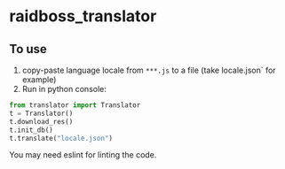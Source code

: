 # raidboss_translator

## To use

1. copy-paste language locale from `***.js` to a file (take locale.json` for example)
2. Run in python console:

```python
from translator import Translator
t = Translator()
t.download_res()
t.init_db()
t.translate("locale.json")
```

You may need eslint for linting the code.